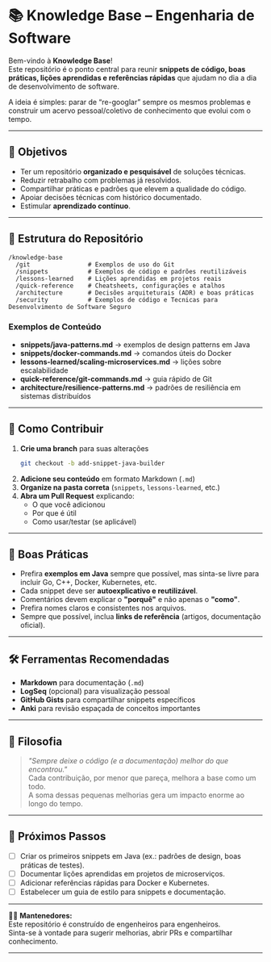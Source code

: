# 📚 Knowledge Base – Engenharia de Software

Bem-vindo à **Knowledge Base**!  
Este repositório é o ponto central para reunir **snippets de código, boas práticas, lições aprendidas e referências rápidas** que ajudam no dia a dia de desenvolvimento de software.

A ideia é simples: parar de “re-googlar” sempre os mesmos problemas e construir um acervo pessoal/coletivo de conhecimento que evolui com o tempo.

---

## 🎯 Objetivos

- Ter um repositório **organizado e pesquisável** de soluções técnicas.
- Reduzir retrabalho com problemas já resolvidos.
- Compartilhar práticas e padrões que elevem a qualidade do código.
- Apoiar decisões técnicas com histórico documentado.
- Estimular **aprendizado contínuo**.

---

## 📂 Estrutura do Repositório

```
/knowledge-base
  /git                # Exemplos de uso do Git
  /snippets           # Exemplos de código e padrões reutilizáveis
  /lessons-learned    # Lições aprendidas em projetos reais
  /quick-reference    # Cheatsheets, configurações e atalhos
  /architecture       # Decisões arquiteturais (ADR) e boas práticas
  /security           # Exemplos de código e Tecnicas para Desenvolvimento de Software Seguro
```

### Exemplos de Conteúdo
- **snippets/java-patterns.md** → exemplos de design patterns em Java  
- **snippets/docker-commands.md** → comandos úteis do Docker  
- **lessons-learned/scaling-microservices.md** → lições sobre escalabilidade  
- **quick-reference/git-commands.md** → guia rápido de Git  
- **architecture/resilience-patterns.md** → padrões de resiliência em sistemas distribuídos  

---

## 🚀 Como Contribuir

1. **Crie uma branch** para suas alterações  
   ```bash
   git checkout -b add-snippet-java-builder
   ```
2. **Adicione seu conteúdo** em formato Markdown (`.md`)  
3. **Organize na pasta correta** (`snippets`, `lessons-learned`, etc.)  
4. **Abra um Pull Request** explicando:
   - O que você adicionou
   - Por que é útil
   - Como usar/testar (se aplicável)

---

## 📝 Boas Práticas

- Prefira **exemplos em Java** sempre que possível, mas sinta-se livre para incluir Go, C++, Docker, Kubernetes, etc.
- Cada snippet deve ser **autoexplicativo e reutilizável**.
- Comentários devem explicar o **"porquê"** e não apenas o **"como"**.
- Prefira nomes claros e consistentes nos arquivos.
- Sempre que possível, inclua **links de referência** (artigos, documentação oficial).

---

## 🛠 Ferramentas Recomendadas

- **Markdown** para documentação (`.md`)
- **LogSeq** (opcional) para visualização pessoal
- **GitHub Gists** para compartilhar snippets específicos
- **Anki** para revisão espaçada de conceitos importantes

---

## 🌱 Filosofia

> *"Sempre deixe o código (e a documentação) melhor do que encontrou."*  
Cada contribuição, por menor que pareça, melhora a base como um todo.  
A soma dessas pequenas melhorias gera um impacto enorme ao longo do tempo.

---

## 📌 Próximos Passos

- [ ] Criar os primeiros snippets em Java (ex.: padrões de design, boas práticas de testes).  
- [ ] Documentar lições aprendidas em projetos de microserviços.  
- [ ] Adicionar referências rápidas para Docker e Kubernetes.  
- [ ] Estabelecer um guia de estilo para snippets e documentação.  

---

👨‍💻 **Mantenedores:**  
Este repositório é construído de engenheiros para engenheiros.  
Sinta-se à vontade para sugerir melhorias, abrir PRs e compartilhar conhecimento.

---
